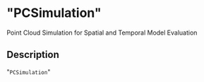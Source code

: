 # "PCSimulation"

Point Cloud Simulation for Spatial and Temporal Model Evaluation

## Description

"`PCSimulation`"  
